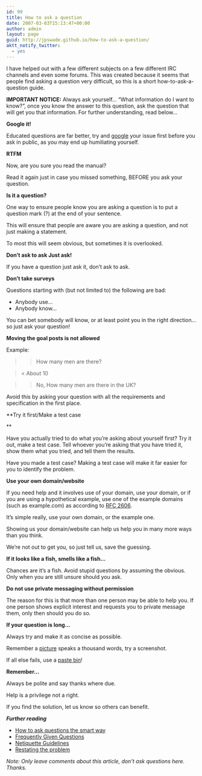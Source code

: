 ```yaml
---
id: 99
title: How to ask a question
date: 2007-03-03T15:13:47+00:00
author: admin
layout: page
guid: http://jpswade.github.io/how-to-ask-a-question/
aktt_notify_twitter:
  - yes
---
```

<p class="lead">
  I have helped out with a few different subjects on a few different IRC channels and even some forums. This was created because it seems that people find asking a question very difficult, so this is a short how-to-ask-a-question guide.
</p>

**IMPORTANT NOTICE:** Always ask yourself&#8230; &#8220;What information do I want to know?&#8221;, once you know the answer to this question, ask the question that will get you that information. For further understanding, read below&#8230;

**Google it!**

Educated questions are far better, try and [google](http://www.google.com/) your issue first before you ask in public, as you may end up humiliating yourself.

**RTFM**

Now, are you sure you read the manual?

Read it again just in case you missed something, BEFORE you ask your question.

**Is it a question?** 

One way to ensure people know you are asking a question is to put a question mark (?) at the end of your sentence.

This will ensure that people are aware you are asking a question, and not just making a statement.

To most this will seem obvious, but sometimes it is overlooked.

**Don&#8217;t ask to ask Just ask!**

If you have a question just ask it, don&#8217;t ask to ask.

**Don&#8217;t take surveys**

Questions starting with (but not limited to) the following are bad:

  * Anybody use&#8230;
  * Anybody know&#8230;

You can bet somebody will know, or at least point you in the right direction&#8230; so just ask your question!

**Moving the goal posts is not allowed**

Example:

> > How many men are there?
  
> < About 10
  
> > No, How many men are there in the UK?

Avoid this by asking your question with all the requirements and specification in the first place.

**Try it first/Make a test case
  
** 

Have you actually tried to do what you&#8217;re asking about yourself first? Try it out, make a test case. Tell whoever you&#8217;re asking that you have tried it, show them what you tried, and tell them the results.

Have you made a test case? Making a test case will make it far easier for you to identify the problem.

**Use your own domain/website**

If you need help and it involves use of your domain, use your domain, or if you are using a hypothetical example, use one of the example domains (such as example.com) as according to [RFC 2606](http://www.rfc-editor.org/rfc/rfc2606.txt).

It&#8217;s simple really, use your own domain, or the example one.

Showing us your domain/website can help us help you in many more ways than you think.

We&#8217;re not out to get you, so just tell us, save the guessing.

**If it looks like a fish, smells like a fish&#8230;**

Chances are it&#8217;s a fish. Avoid stupid questions by assuming the obvious. Only when you are still unsure should you ask.

**Do not use private messaging without permission**

The reason for this is that more than one person may be able to help you. If one person shows explicit interest and requests you to private message them, only then should you do so.

**If your question is long&#8230;**

Always try and make it as concise as possible.

Remember a [picture](http://www.imageshack.us/) speaks a thousand words, try a screenshot.

If all else fails, use a [paste bin](https://gist.github.com/)!

**Remember&#8230;**

Always be polite and say thanks where due.

Help is a privilege not a right.

If you find the solution, let us know so others can benefit.

_**Further reading**_

  * [How to ask questions the smart way](http://catb.org/~esr/faqs/smart-questions.html)
  * [Frequently Given Questions](http://homepages.tesco.net/~J.deBoynePollard/FGA/)
  * [Netiquette Guidelines](http://tools.ietf.org/html/rfc1855)
  * [Restating the problem](http://blogs.msdn.com/b/ericlippert/archive/2009/04/13/restating-the-problem.aspx)

_Note: Only leave comments about this article, don&#8217;t ask questions here. Thanks._